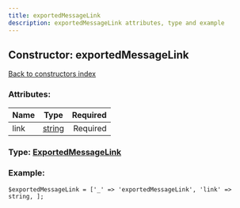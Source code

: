 ```yaml
---
title: exportedMessageLink
description: exportedMessageLink attributes, type and example
---
```

## Constructor: exportedMessageLink  
[Back to constructors index](index.md)



### Attributes:

| Name     |    Type       | Required |
|----------|:-------------:|---------:|
|link|[string](../types/string.md) | Required|



### Type: [ExportedMessageLink](../types/ExportedMessageLink.md)


### Example:

```
$exportedMessageLink = ['_' => 'exportedMessageLink', 'link' => string, ];
```  

